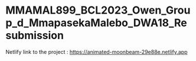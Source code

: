 # MMAMAL899_BCL2023_Owen_Group_d_MmapasekaMalebo_DWA18_Resubmission
Netlify link to the project : https://animated-moonbeam-29e88e.netlify.app
